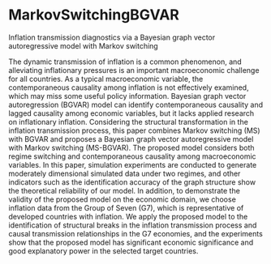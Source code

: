 # MarkovSwitchingBGVAR
Inflation transmission diagnostics via a Bayesian graph vector autoregressive model with Markov switching

The dynamic transmission of inflation is a common phenomenon, and alleviating inflationary pressures is an important macroeconomic challenge for all countries. As a typical macroeconomic variable, the contemporaneous causality among inflation is not effectively examined, which may miss some useful policy information. Bayesian graph vector autoregression (BGVAR) model can identify contemporaneous causality and lagged causality among economic variables, but it lacks applied research on inflationary inflation. Considering the structural transformation in the inflation transmission process, this paper combines Markov switching (MS) with BGVAR and proposes a Bayesian graph vector autoregressive model with Markov switching (MS-BGVAR). The proposed model considers both regime switching and contemporaneous causality among macroeconomic variables. In this paper, simulation experiments are conducted to generate moderately dimensional simulated data under two regimes, and other indicators such as the identification accuracy of the graph structure show the theoretical reliability of our model. In addition, to demonstrate the validity of the proposed model on the economic domain, we choose inflation data from the Group of Seven (G7), which is representative of developed countries with inflation. We apply the proposed model to the identification of structural breaks in the inflation transmission process and causal transmission relationships in the G7 economies, and the experiments show that the proposed model has significant economic significance and good explanatory power in the selected target countries.

